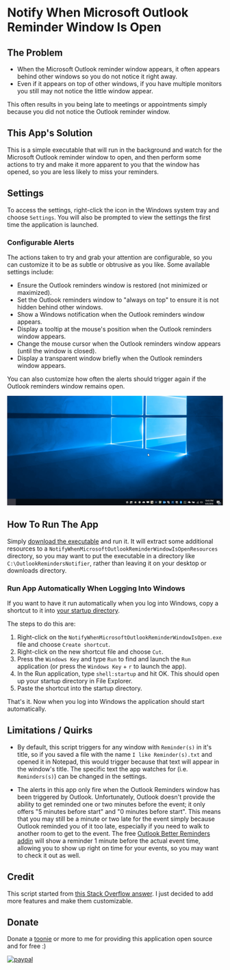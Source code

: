 # Notify When Microsoft Outlook Reminder Window Is Open

## The Problem

- When the Microsoft Outlook reminder window appears, it often appears behind other windows so you do not notice it right away.
- Even if it appears on top of other windows, if you have multiple monitors you still may not notice the little window appear.

This often results in you being late to meetings or appointments simply because you did not notice the Outlook reminder window.

## This App's Solution

This is a simple executable that will run in the background and watch for the Microsoft Outlook reminder window to open, and then perform some actions to try and make it more apparent to you that the window has opened, so you are less likely to miss your reminders.

## Settings

To access the settings, right-click the icon in the Windows system tray and choose `Settings`.
You will also be prompted to view the settings the first time the application is launched.

### Configurable Alerts

The actions taken to try and grab your attention are configurable, so you can customize it to be as subtle or obtrusive as you like. Some available settings include:

- Ensure the Outlook reminders window is restored (not minimized or maximized).
- Set the Outlook reminders window to "always on top" to ensure it is not hidden behind other windows.
- Show a Windows notification when the Outlook reminders window appears.
- Display a tooltip at the mouse's position when the Outlook reminders window appears.
- Change the mouse cursor when the Outlook reminders window appears (until the window is closed).
- Display a transparent window briefly when the Outlook reminders window appears.

You can also customize how often the alerts should trigger again if the Outlook reminders window remains open.

![Alerts Demo Gif][AlertsDemoGif]

## How To Run The App

Simply [download the executable][DownloadLatestVersionOfExecutableUrl] and run it.
It will extract some additional resources to a `NotifyWhenMicrosoftOutlookReminderWindowIsOpenResources` directory, so you may want to put the executable in a directory like `C:\OutlookRemindersNotifier`, rather than leaving it on your desktop or downloads directory.

### Run App Automatically When Logging Into Windows

 If you want to have it run automatically when you log into Windows, copy a shortcut to it into [your startup directory][HowToOpenStartupDirectoryInstructionsUrl].

 The steps to do this are:

 1. Right-click on the `NotifyWhenMicrosoftOutlookReminderWindowIsOpen.exe` file and choose `Create shortcut`.
 2. Right-click on the new shortcut file and choose `Cut`.
 3. Press the `Windows Key` and type `Run` to find and launch the `Run` application (or press the `Windows Key` + `r` to launch the app).
 4. In the Run application, type `shell:startup` and hit OK. This should open up your startup directory in File Explorer.
 5. Paste the shortcut into the startup directory.

That's it.
Now when you log into Windows the application should start automatically.

## Limitations / Quirks

- By default, this script triggers for any window with `Reminder(s)` in it's title, so if you saved a file with the name `I like Reminder(s).txt` and opened it in Notepad, this would trigger because that text will appear in the window's title.
The specific text the app watches for (i.e. `Reminders(s)`) can be changed in the settings.

- The alerts in this app only fire when the Outlook Reminders window has been triggered by Outlook.
Unfortunately, Outlook doesn't provide the ability to get reminded one or two minutes before the event; it only offers "5 minutes before start" and "0 minutes before start".
This means that you may still be a minute or two late for the event simply because Outlook reminded you of it too late, especially if you need to walk to another room to get to the event.
The free [Outlook Better Reminders addin][OutlookBetterRemindersOutlookAddinGitHubUrl] will show a reminder 1 minute before the actual event time, allowing you to show up right on time for your events, so you may want to check it out as well.

## Credit

This script started from [this Stack Overflow answer][StackOverflowPostThatScriptStartedFromUrl].
I just decided to add more features and make them customizable.

## Donate

Donate a [toonie](https://en.wikipedia.org/wiki/Toonie) or more to me for providing this application open source and for free :)

[![paypal](https://www.paypalobjects.com/en_US/i/btn/btn_donateCC_LG.gif)](https://www.paypal.com/cgi-bin/webscr?cmd=_s-xclick&hosted_button_id=7DDL257P2DN9A)

<!-- Links -->
[DownloadLatestVersionOfExecutableUrl]: https://github.com/deadlydog/NotifyWhenMicrosoftOutlookReminderWindowIsOpen/releases
[HowToOpenStartupDirectoryInstructionsUrl]: https://www.thewindowsclub.com/startup-folder-in-windows-8
[StackOverflowPostThatScriptStartedFromUrl]: https://stackoverflow.com/a/35154133/602585
[OutlookBetterRemindersOutlookAddinGitHubUrl]: https://ben-spiller.github.io/OutlookBetterReminders/
[AlertsDemoGif]: docs/Images/AlertsDemo.gif
